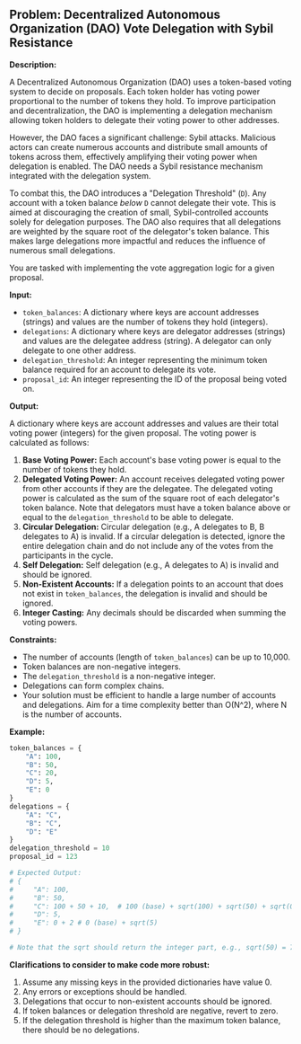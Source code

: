 ## Problem: Decentralized Autonomous Organization (DAO) Vote Delegation with Sybil Resistance

**Description:**

A Decentralized Autonomous Organization (DAO) uses a token-based voting system to decide on proposals. Each token holder has voting power proportional to the number of tokens they hold. To improve participation and decentralization, the DAO is implementing a delegation mechanism allowing token holders to delegate their voting power to other addresses.

However, the DAO faces a significant challenge: Sybil attacks. Malicious actors can create numerous accounts and distribute small amounts of tokens across them, effectively amplifying their voting power when delegation is enabled. The DAO needs a Sybil resistance mechanism integrated with the delegation system.

To combat this, the DAO introduces a "Delegation Threshold" (`D`). Any account with a token balance *below* `D` cannot delegate their vote. This is aimed at discouraging the creation of small, Sybil-controlled accounts solely for delegation purposes.  The DAO also requires that all delegations are weighted by the square root of the delegator's token balance. This makes large delegations more impactful and reduces the influence of numerous small delegations.

You are tasked with implementing the vote aggregation logic for a given proposal.

**Input:**

*   `token_balances`: A dictionary where keys are account addresses (strings) and values are the number of tokens they hold (integers).
*   `delegations`: A dictionary where keys are delegator addresses (strings) and values are the delegatee address (string). A delegator can only delegate to one other address.
*   `delegation_threshold`: An integer representing the minimum token balance required for an account to delegate its vote.
*   `proposal_id`: An integer representing the ID of the proposal being voted on.

**Output:**

A dictionary where keys are account addresses and values are their total voting power (integers) for the given proposal. The voting power is calculated as follows:

1.  **Base Voting Power:** Each account's base voting power is equal to the number of tokens they hold.
2.  **Delegated Voting Power:** An account receives delegated voting power from other accounts if they are the delegatee. The delegated voting power is calculated as the sum of the square root of each delegator's token balance. Note that delegators must have a token balance above or equal to the `delegation_threshold` to be able to delegate.
3.  **Circular Delegation:** Circular delegation (e.g., A delegates to B, B delegates to A) is invalid. If a circular delegation is detected, ignore the entire delegation chain and do not include any of the votes from the participants in the cycle.
4.  **Self Delegation:** Self delegation (e.g., A delegates to A) is invalid and should be ignored.
5.  **Non-Existent Accounts:** If a delegation points to an account that does not exist in `token_balances`, the delegation is invalid and should be ignored.
6.  **Integer Casting:** Any decimals should be discarded when summing the voting powers.

**Constraints:**

*   The number of accounts (length of `token_balances`) can be up to 10,000.
*   Token balances are non-negative integers.
*   The `delegation_threshold` is a non-negative integer.
*   Delegations can form complex chains.
*   Your solution must be efficient to handle a large number of accounts and delegations. Aim for a time complexity better than O(N^2), where N is the number of accounts.

**Example:**

```python
token_balances = {
    "A": 100,
    "B": 50,
    "C": 20,
    "D": 5,
    "E": 0
}
delegations = {
    "A": "C",
    "B": "C",
    "D": "E"
}
delegation_threshold = 10
proposal_id = 123

# Expected Output:
# {
#     "A": 100,
#     "B": 50,
#     "C": 100 + 50 + 10,  # 100 (base) + sqrt(100) + sqrt(50) + sqrt(0)
#     "D": 5,
#     "E": 0 + 2 # 0 (base) + sqrt(5)
# }

# Note that the sqrt should return the integer part, e.g., sqrt(50) = 7
```

**Clarifications to consider to make code more robust:**

1.  Assume any missing keys in the provided dictionaries have value 0.
2.  Any errors or exceptions should be handled.
3.  Delegations that occur to non-existent accounts should be ignored.
4.  If token balances or delegation threshold are negative, revert to zero.
5.  If the delegation threshold is higher than the maximum token balance, there should be no delegations.
